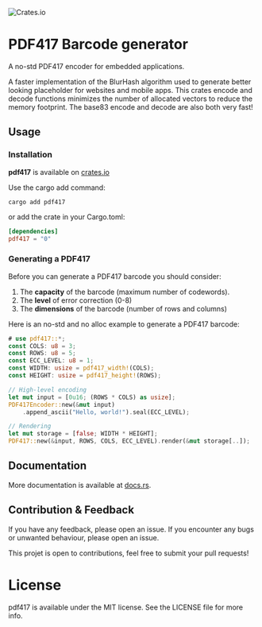 ![Crates.io](https://img.shields.io/crates/v/pdf417)

# PDF417 Barcode generator

A no-std PDF417 encoder for embedded applications.

A faster implementation of the BlurHash algorithm used to generate better
looking placeholder for websites and mobile apps. This crates encode and decode
functions minimizes the number of allocated vectors to reduce the memory footprint.
The base83 encode and decode are also both very fast!

## Usage

### Installation

**pdf417** is available on [crates.io](https://crates.io/crates/pdf417)

Use the cargo add command:
```shell
cargo add pdf417
```

or add the crate in your Cargo.toml:
```toml
[dependencies]
pdf417 = "0"
```

### Generating a PDF417

Before you can generate a PDF417 barcode you should consider:

1. The **capacity** of the barcode (maximum number of codewords).
3. The **level** of error correction (0-8)
2. The **dimensions** of the barcode (number of rows and columns)

Here is an no-std and no alloc example to generate a PDF417 barcode:

```rust
# use pdf417::*;
const COLS: u8 = 3;
const ROWS: u8 = 5;
const ECC_LEVEL: u8 = 1;
const WIDTH: usize = pdf417_width!(COLS);
const HEIGHT: usize = pdf417_height!(ROWS);

// High-level encoding
let mut input = [0u16; (ROWS * COLS) as usize];
PDF417Encoder::new(&mut input)
    .append_ascii("Hello, world!").seal(ECC_LEVEL);

// Rendering
let mut storage = [false; WIDTH * HEIGHT];
PDF417::new(&input, ROWS, COLS, ECC_LEVEL).render(&mut storage[..]);
```

## Documentation

More documentation is available at [docs.rs](https://docs.rs/pdf417).

## Contribution & Feedback

If you have any feedback, please open an issue. If you encounter any bugs or unwanted behaviour, please open an issue.

This projet is open to contributions, feel free to submit your pull requests!

# License

pdf417 is available under the MIT license. See the LICENSE file for more info.
